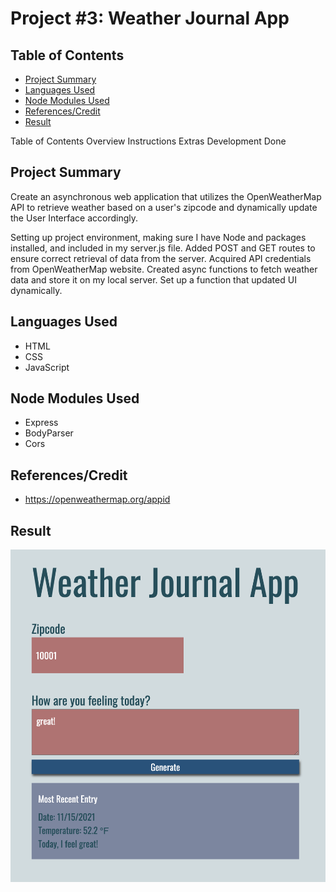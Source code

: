 # Project #3: Weather Journal App

## Table of Contents

- [ Project Summary ](#ProjectSummary)
- [ Languages Used](#LanguagesUsed)
- [ Node Modules Used](#NodeModulesUsed)
- [ References/Credit](#References/Credit)
- [ Result](#Result)

Table of Contents
Overview
Instructions
Extras
Development
Done

<a name="ProjectSummary"></a>

## Project Summary

Create an asynchronous web application that utilizes the OpenWeatherMap API to retrieve weather based on a user's zipcode and dynamically update the User Interface accordingly.

<!--
If you want to continue coding you need to have nodejs and npm locally installed. You can check that by running node -v && npm -v in the terminal, which should result in two versions shown in the terminal.

Once nodejs and npm installed you simple run npm start which runs a express server locally and serves the static files. In addition in enables two endpoints. One is a get for projectdata and the second for post projectdata. -->

Setting up project environment, making sure I have Node and packages installed, and included in my server.js file.
Added POST and GET routes to ensure correct retrieval of data from the server.
Acquired API credentials from OpenWeatherMap website.
Created async functions to fetch weather data and store it on my local server.
Set up a function that updated UI dynamically.

<a name="LanguagesUsed"></a>

## Languages Used

- HTML
- CSS
- JavaScript

<a name="NodeModulesUsed"></a>

## Node Modules Used

- Express
- BodyParser
- Cors

<a name="References/Credit"></a>

## References/Credit

- https://openweathermap.org/appid

<a name="Result"></a>

## Result

<!-- ![Image of Final Project](./demo.png) -->
<img src="./demo.png" width="800" heigh="950">
